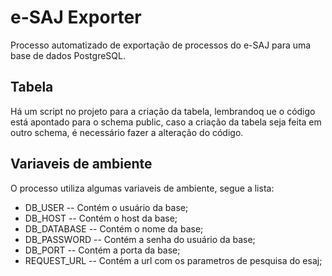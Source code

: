 # e-SAJ Exporter

Processo automatizado de exportação de processos do e-SAJ para uma base de dados PostgreSQL.

## Tabela

Há um script no projeto para a criação da tabela, lembrandoq ue o código está apontado para o schema public, caso a criação da tabela seja feita em outro schema, é necessário fazer a alteração do código.

## Variaveis de ambiente

O processo utiliza algumas variaveis de ambiente, segue a lista:

- DB_USER
-- Contém o usuário da base;
- DB_HOST
-- Contém o host da base;
- DB_DATABASE
-- Contém o nome da base;
- DB_PASSWORD
-- Contém a senha do usuário da base;
- DB_PORT
-- Contém a porta da base;
- REQUEST_URL
-- Contém a url com os parametros de pesquisa do esaj;